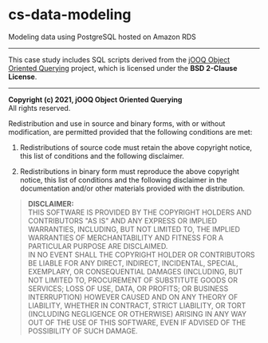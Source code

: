 # cs-data-modeling
Modeling data using PostgreSQL hosted on Amazon RDS




---
This case study includes SQL scripts derived from the [jOOQ Object Oriented Querying](https://github.com/jOOQ/sakila) project, which is licensed under the **BSD 2-Clause License**.

---

**Copyright (c) 2021, jOOQ Object Oriented Querying**  
All rights reserved.

Redistribution and use in source and binary forms, with or without modification, are permitted provided that the following conditions are met:

1. Redistributions of source code must retain the above copyright notice, this list of conditions and the following disclaimer.

2. Redistributions in binary form must reproduce the above copyright notice, this list of conditions and the following disclaimer in the documentation and/or other materials provided with the distribution.

> **DISCLAIMER:**  
> THIS SOFTWARE IS PROVIDED BY THE COPYRIGHT HOLDERS AND CONTRIBUTORS "AS IS" AND ANY EXPRESS OR IMPLIED WARRANTIES, INCLUDING, BUT NOT LIMITED TO, THE IMPLIED WARRANTIES OF MERCHANTABILITY AND FITNESS FOR A PARTICULAR PURPOSE ARE DISCLAIMED.  
> IN NO EVENT SHALL THE COPYRIGHT HOLDER OR CONTRIBUTORS BE LIABLE FOR ANY DIRECT, INDIRECT, INCIDENTAL, SPECIAL, EXEMPLARY, OR CONSEQUENTIAL DAMAGES (INCLUDING, BUT NOT LIMITED TO, PROCUREMENT OF SUBSTITUTE GOODS OR SERVICES; LOSS OF USE, DATA, OR PROFITS; OR BUSINESS INTERRUPTION) HOWEVER CAUSED AND ON ANY THEORY OF LIABILITY, WHETHER IN CONTRACT, STRICT LIABILITY, OR TORT (INCLUDING NEGLIGENCE OR OTHERWISE) ARISING IN ANY WAY OUT OF THE USE OF THIS SOFTWARE, EVEN IF ADVISED OF THE POSSIBILITY OF SUCH DAMAGE.
